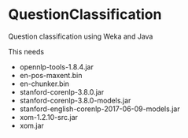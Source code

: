 # QuestionClassification
Question classification using Weka and Java

This needs 
- opennlp-tools-1.8.4.jar
- en-pos-maxent.bin
- en-chunker.bin
- stanford-corenlp-3.8.0.jar
- stanford-corenlp-3.8.0-models.jar
- stanford-english-corenlp-2017-06-09-models.jar
- xom-1.2.10-src.jar
- xom.jar
